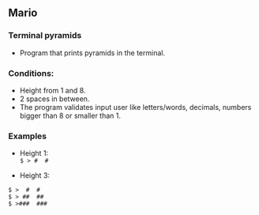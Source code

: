 ## Mario  
### Terminal pyramids  

* Program that prints pyramids in the terminal.  

### Conditions:  
* Height from 1 and 8.  
* 2 spaces in between.  
* The program validates input user like letters/words, decimals, numbers  
bigger than 8 or smaller than 1.  

### Examples  

* Height 1:     
`$ > #  #`

* Height 3:
```  
$ >  #  #
$ > ##  ##
$ >###  ###
```
